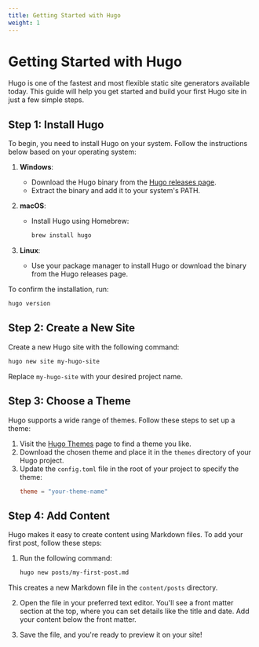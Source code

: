 ```yaml
---
title: Getting Started with Hugo
weight: 1
---
```


# Getting Started with Hugo  

Hugo is one of the fastest and most flexible static site generators available today. This guide will help you get started and build your first Hugo site in just a few simple steps.  

## Step 1: Install Hugo  
To begin, you need to install Hugo on your system. Follow the instructions below based on your operating system:  

1. **Windows**:  
   - Download the Hugo binary from the [Hugo releases page](https://github.com/gohugoio/hugo/releases).  
   - Extract the binary and add it to your system's PATH.  

2. **macOS**:  
   - Install Hugo using Homebrew:  
     ```bash
     brew install hugo
     ```  

3. **Linux**:  
   - Use your package manager to install Hugo or download the binary from the Hugo releases page.  

To confirm the installation, run:  
```bash
hugo version
```  

## Step 2: Create a New Site
Create a new Hugo site with the following command:

```bash
hugo new site my-hugo-site
```  
Replace `my-hugo-site` with your desired project name.

## Step 3: Choose a Theme  
Hugo supports a wide range of themes. Follow these steps to set up a theme:  

1. Visit the [Hugo Themes](https://themes.gohugo.io/) page to find a theme you like.  
2. Download the chosen theme and place it in the `themes` directory of your Hugo project.  
3. Update the `config.toml` file in the root of your project to specify the theme:  
   ```toml
   theme = "your-theme-name"
    ```  

## Step 4: Add Content

Hugo makes it easy to create content using Markdown files. To add your first post, follow these steps:

1. Run the following command:

   ```bash
   hugo new posts/my-first-post.md
    ```

This creates a new Markdown file in the `content/posts` directory.

2. Open the file in your preferred text editor. You'll see a front matter section at the top, where you can set details like the title and date. Add your content below the front matter.

3. Save the file, and you're ready to preview it on your site!
